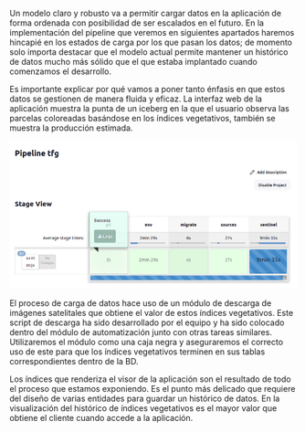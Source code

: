 Un modelo claro y robusto va a permitir cargar datos en la aplicación de forma ordenada con posibilidad de ser escalados en el futuro. En la implementación del pipeline que veremos en siguientes apartados haremos hincapié en los estados de carga por los que pasan los datos; de momento solo importa destacar que el modelo actual permite mantener un histórico de datos mucho más sólido que el que estaba implantado cuando comenzamos el desarrollo. 

Es importante explicar por qué vamos a poner tanto énfasis en que estos datos se gestionen de manera fluida y eficaz. La interfaz web de la aplicación muestra la punta de un iceberg en la que el usuario observa las parcelas coloreadas basándose en los índices vegetativos, también se muestra la producción estimada.

![](figures/load.png)

El proceso de carga de datos hace uso de un módulo de descarga de imágenes satelitales que obtiene el valor de estos índices vegetativos. Este script de descarga ha sido desarrollado por el equipo y ha sido colocado dentro del módulo de automatización junto con otras tareas similares. Utilizaremos el módulo como una caja negra y aseguraremos el correcto uso de este para que los índices vegetativos terminen en sus tablas correspondientes dentro de la BD.

Los índices que renderiza el visor de la aplicación son el resultado de todo el proceso que estamos exponiendo. Es el punto más delicado que requiere del diseño de varias entidades para guardar un histórico de datos. En la visualización del histórico de índices vegetativos es el mayor valor que obtiene el cliente cuando accede a la aplicación.
